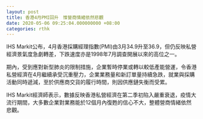 ```yaml
---
layout: post
title: 香港4月PMI回升　惟營商情緒依然悲觀
date: 2020-05-06 09:25:04.000000000 +08:00
categories: rthk
---
```


IHS Markit公布，4月香港採購經理指數(PMI)由3月34.9升至36.9，但仍反映私營經濟景氣度急劇轉差，下跌速度亦是1998年7月調查開展以來的高位之一。

期內，受到應對新型肺炎的限制措施，企業暫時停業或轉以較低產能營運，令香港私營經濟在4月繼續承受沉重壓力，企業業務量和新訂單量持續急跌，就業與採購活動同時遞減，至於供應商交貨的履行時間，則因供應鏈失衡而受累。

IHS Markit經濟師表示，數據反映香港私營經濟在第二季初陷入嚴重衰退，疫情大流行期間，大多數企業對業務能於12個月內復甦的信心不大，整體營商情緒依然悲觀。
